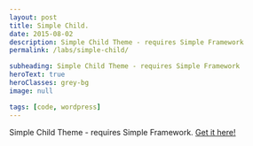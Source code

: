 ```yaml
---
layout: post
title: Simple Child.
date: 2015-08-02
description: Simple Child Theme - requires Simple Framework
permalink: /labs/simple-child/

subheading: Simple Child Theme - requires Simple Framework
heroText: true
heroClasses: grey-bg
image: null

tags: [code, wordpress]
---
```


Simple Child Theme - requires Simple Framework. [Get it here!](http://github.com/kiriaze/simple-child)
